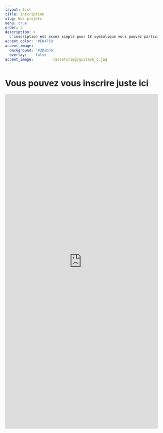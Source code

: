 ```yaml
---
layout: list
title: Inscription
slug: Nos projets
menu: true
order: 3
description: >
  L'inscription est assez simple pour 1€ symbolique vous pouvez participer à tous les événements de l'association et particper à des projets incroyable et ainsi réaliser vos projets personels que vous pensiez impossible à réaliser !
accent_color: '#E04750'
accent_image:         
  background: '#2D2D36'
  overlay:    false  
accent_image:         /assets/img/guitare_c.jpg
---
```

 
 # Vous pouvez vous inscrire juste ici 
<iframe id="haWidget" allowtransparency="true" scrolling="auto" src="https://www.helloasso.com/associations/association-de-robotique-de-l-esiee-amiens/adhesions/adhesion-unimakers/widget" style="width: 100%; height: 1100px; border: none;"></iframe>